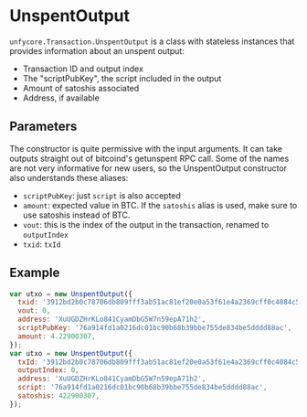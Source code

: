 # UnspentOutput

`unfycore.Transaction.UnspentOutput` is a class with stateless instances that provides information about an unspent output:

- Transaction ID and output index
- The "scriptPubKey", the script included in the output
- Amount of satoshis associated
- Address, if available

## Parameters

The constructor is quite permissive with the input arguments. It can take outputs straight out of bitcoind's getunspent RPC call. Some of the names are not very informative for new users, so the UnspentOutput constructor also understands these aliases:

- `scriptPubKey`: just `script` is also accepted
- `amount`: expected value in BTC. If the `satoshis` alias is used, make sure to use satoshis instead of BTC.
- `vout`: this is the index of the output in the transaction, renamed to `outputIndex`
- `txid`: `txId`

## Example

```javascript
var utxo = new UnspentOutput({
  txid: '3912bd2b0c78706db809fff3ab51ac81ef20e0a53f61e4a2369cff0c4084c55c',
  vout: 0,
  address: 'XuUGDZHrKLo841CyamDbG5W7n59epA71h2',
  scriptPubKey: '76a914fd1a0216dc01bc90b68b39bbe755de834be5dddd88ac',
  amount: 4.22900307,
});
var utxo = new UnspentOutput({
  txId: '3912bd2b0c78706db809fff3ab51ac81ef20e0a53f61e4a2369cff0c4084c55c',
  outputIndex: 0,
  address: 'XuUGDZHrKLo841CyamDbG5W7n59epA71h2',
  script: '76a914fd1a0216dc01bc90b68b39bbe755de834be5dddd88ac',
  satoshis: 422900307,
});
```
